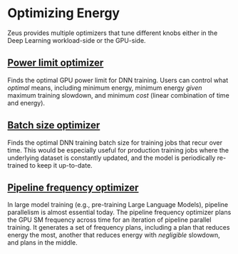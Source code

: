 # Optimizing Energy

Zeus provides multiple optimizers that tune different knobs either in the Deep Learning workload-side or the GPU-side.

## [Power limit optimizer](power_limit_optimizer.md)

Finds the optimal GPU power limit for DNN training.
Users can control what *optimal* means, including minimum energy, minimum energy *given* maximum training slowdown, and minimum *cost* (linear combination of time and energy).

## [Batch size optimizer](batch_size_optimizer.md)

Finds the optimal DNN training batch size for training jobs that recur over time.
This would be especially useful for production training jobs where the underlying dataset is constantly updated, and the model is periodically re-trained to keep it up-to-date.

## [Pipeline frequency optimizer](pipeline_frequency_optimizer.md)

In large model training (e.g., pre-training Large Language Models), pipeline parallelism is almost essential today.
The pipeline frequency optimizer plans the GPU SM frequency across time for an iteration of pipeline parallel training.
It generates a set of frequency plans, including a plan that reduces energy the most, another that reduces energy with *negligible* slowdown, and plans in the middle.
